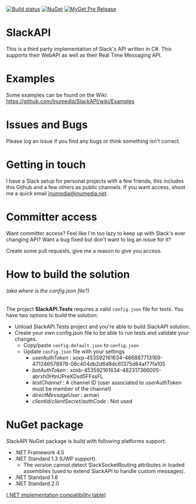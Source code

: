 [![Build status](https://ci.appveyor.com/api/projects/status/5n9e7sruxpo0mw79/branch/master?svg=true)](https://ci.appveyor.com/project/Inumedia/slackapi/branch/master)
[![NuGet](https://img.shields.io/nuget/v/SlackAPI.svg)](https://www.nuget.org/packages/SlackAPI/)
[![MyGet Pre Release](https://img.shields.io/myget/slackapi/vpre/SlackAPI.svg)](https://www.myget.org/feed/slackapi/package/nuget/SlackAPI)

# SlackAPI

This is a third party implementation of Slack's API written in C#. This supports their WebAPI as well as their Real Time Messaging API.

# Examples

Some examples can be found on the Wiki: https://github.com/Inumedia/SlackAPI/wiki/Examples

# Issues and Bugs

Please log an issue if you find any bugs or think something isn't correct.

# Getting in touch

I have a Slack setup for personal projects with a few friends, this includes this Github and a few others as public channels. If you want access, shoot me a quick email inumedia@inumedia.net.

# Committer access

Want committer access? Feel like I'm too lazy to keep up with Slack's ever changing API? Want a bug fixed but don't want to log an issue for it?

Create some pull requests, give me a reason to give you access.

# How to build the solution
###### (aka where is the config.json file?)
The project **SlackAPI.Tests** requires a valid `config.json` file for tests. You have two options to build the solution:
- Unload SlackAPI.Tests project and you're able to build SlackAPI solution.
- Create your own config.json file to be able to run tests and validate your changes.
  - Copy/paste `config.default.json` to `config.json`
  - Update `config.json` file with your settings
    - *userAuthToken* : xoxp-453592161634-466887713169-471246578978-08c404db2d6d8dc61375d84af77fa105
    - *botAuthToken* : xoxb-453592161634-482317366005-abrxh0HtnUPreXDsd5FFssFL
    - *testChannel* : A channel ID (user associated to *userAuthToken* must be member of the channel)
    - *directMessageUser* : arman
    - *clientId*/*clientSecret*/*authCode* : Not used

# NuGet package
SlackAPI NuGet package is build with following platforms support:
- .NET Framework 4.5
- .NET Standard 1.3 (UWP support).
  - The version cannot detect SlackSocketRouting attributes in loaded assemblies (used to extend SlackAPI to handle custom messages).
- .NET Standard 1.6
- .NET Standard 2.0

[(.NET implementation compatibility table)](https://docs.microsoft.com/en-us/dotnet/standard/net-standard#net-implementation-support)
